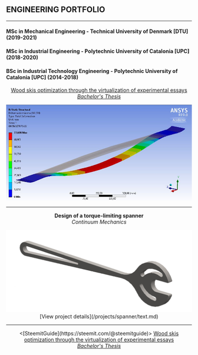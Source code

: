 ## ENGINEERING PORTFOLIO
---


#### MSc in Mechanical Engineering - Technical University of Denmark [DTU] (2019-2021)

#### MSc in Industrial Engineering - Polytechnic University of Catalonia [UPC] (2018-2020)

#### BSc in Industrial Technology Engineering - Polytechnic University of Catalonia [UPC] (2014-2018)
<p style="text-align:center;"><a href="/projects/TFG/text.md?raw=true">Wood skis optimization through the virtualization of experimental essays <br><i> Bachelor's Thesis</i></a></p>
<img src="images/TFG_cover.JPG?raw=true"/>
<div align="center">

---
<p style="text-align:center;"><b>Design of a torque-limiting spanner </b><br><i> Continuum Mechanics</i></p>
<img src="images/Spanner_cover.png?raw=true"/>
[View project details](/projects/spanner/text.md)

---
<div style="text-align: center"> 
  <[SteemitGuide](https://steemit.com/@steemitguide)>
  <a href="/projects/spanner/text.md">Wood skis optimization through the virtualization of experimental essays <br><i> Bachelor's Thesis</i></a>
</div>

